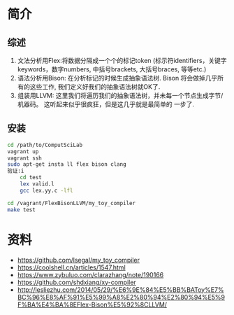 # 简介
## 综述
1. 文法分析用Flex:将数据分隔成一个个的标记token (标示符identifiers，关键字keywords，数字numbers, 中括号brackets, 大括号braces, 等等etc.)
2. 语法分析用Bison: 在分析标记的时候生成抽象语法树. Bison 将会做掉几乎所有的这些工作, 我们定义好我们的抽象语法树就OK了.
3. 组装用LLVM: 这里我们将遍历我们的抽象语法树，并未每一个节点生成字节/机器码。 这听起来似乎很疯狂，但是这几乎就是最简单的 一步了.

## 安装
```sh
cd /path/to/ComputSciLab
vagrant up
vagrant ssh
sudo apt-get insta ll flex bison clang
验证:i
    cd test
    lex valid.l
    gcc lex.yy.c -lfl

cd /vagrant/FlexBisonLLVM/my_toy_compiler
make test
```

# 资料
* https://github.com/lsegal/my_toy_compiler
* https://coolshell.cn/articles/1547.html
* https://www.zybuluo.com/clarazhang/note/190166
* https://github.com/shdxiang/xy-compiler
* http://lesliezhu.com/2014/05/29/%E6%9E%84%E5%BB%BAToy%E7%BC%96%E8%AF%91%E5%99%A8%E2%80%94%E2%80%94%E5%9F%BA%E4%BA%8EFlex-Bison%E5%92%8CLLVM/

